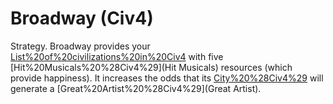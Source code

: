 # Broadway (Civ4)

Strategy.
Broadway provides your [List%20of%20civilizations%20in%20Civ4](civilization) with five [Hit%20Musicals%20%28Civ4%29](Hit Musicals) resources (which provide happiness). It increases the odds that its [City%20%28Civ4%29](city) will generate a [Great%20Artist%20%28Civ4%29](Great Artist).